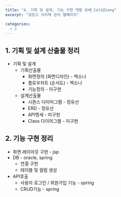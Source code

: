 ```yaml
---
title: "4._기획 및 설계, 기능 구현 역할 분배_ColdZzang"
excerpt: "냉장고 식자재 관리 웹페이지"

categories:
  - 2
---
```


## 1. 기획 및 설계 산출물 정리

- 기획 및 설계
    - 기획산출물
        - 화면정의 (화면디자인) - 백소나
        - 플로우차트 (순서도) - 백소나
        - 기능정의 - 미구현
    - 설계산출물
        - 시퀀스 다이어그램 - 정유선
        - ERD - 정유선
        - API명세 - 미구현
        - Class 다이어그램 - 미구현

## 2. 기능 구현 정리

- 화면 레이아웃 구현 - jsp
- DB - oracle, spring
    - 연결 구현
    - 테이블 및 컬럼 생성
- API호출
    - 사용자 로그인 / 회원가입 기능 - spring
    - CRUD기능 - spring